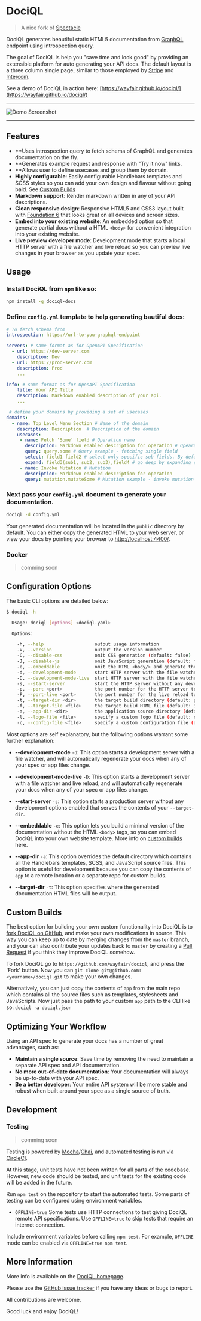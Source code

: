 # DociQL

> A nice fork of [Spectacle](http://sourcey.com/spectacle)

DociQL generates beautiful static HTML5 documentation from [GraphQL](https://graphql.org) endpoint using introspection query.

The goal of DociQL is help you "save time and look good" by providing an extensible platform for auto generating your API docs. The default layout is a three column single page, similar to those
employed by [Stripe](https://stripe.com/docs/api) and [Intercom](https://developers.intercom.com/reference).

See a demo of DociQL in action here: [https://wayfair.github.io/dociql/](https://wayfair.github.io/dociql/)

---

![Demo Screenshot](screenshot.png)

---

## Features

* **Uses introspection query to fetch schema of GraphQL and generates documentation on the fly.
* **Generates example request and response with "Try it now" links.
* **Allows user to define usecases and group them by domain.
* **Highly configurable**: Easily configurable Handlebars templates and SCSS styles so you can add your own design and flavour without going bald. See [Custom Builds](#custom-builds)
* **Markdown support**: Render markdown written in any of your API descriptions.
* **Clean responsive design**: Responsive HTML5 and CSS3 layout built with [Foundation 6](http://foundation.zurb.com/sites.html) that looks great on all devices and screen sizes.
* **Embed into your existing website**: An embedded option so that generate partial docs without a HTML `<body>` for convenient integration into your existing website.
* **Live preview developer mode**: Development mode that starts a local HTTP server with a file watcher and live reload so you can preview live changes in your browser as you update your spec.

## Usage

### Install DociQL from `npm` like so:

```bash
npm install -g dociql-docs
```


### Define `config.yml` template to help generating bautiful docs:
```yml
# To fetch schema from
introspection: https://url-to-you-graphql-endpoint

servers: # same format as for OpenAPI Specification
  - url: https://dev-server.com
    description: Dev
  - url: https://prod-server.com
    description: Prod
    ...

info: # same format as for OpenAPI Specification
    title: Your API Title
    description: Markdown enabled description of your api.    
    ...

 # define your domains by providing a set of usecases
domains:
  - name: Top Level Menu Section # Name of the domain
    description: Description  # Description of the domain
    usecases:         
     - name: Fetch 'Some' field # Operation name
       description: Markdown enabled description for operation # Opearation description
       query: query.some # Query example - fetching single field
       select: field1 field2 # select only specific sub fields. By default - all are selected
       expand: field3(sub1, sub2, sub3),field4 # go deep by expanding specific fields.
     - name: Invoke Mutation # Mutation 
       description: Markdown enabled description for operation
       query: mutation.mutateSome # Mutation example - invoke mutation
```
### Next pass your `config.yml` document to generate your documentation.

```bash
dociql -d config.yml
```

Your generated documentation will be located in the `public` directory by default. You can either copy the generated HTML to your web server, or view your docs by pointing your browser to [http://localhost:4400/](http://localhost:4400/).

### Docker

> comming soon

## Configuration Options

The basic CLI options are detailed below:

```bash
$ dociql -h

  Usage: dociql [options] <dociql.yaml>

  Options:

    -h, --help                   output usage information
    -V, --version                output the version number
    -C, --disable-css            omit CSS generation (default: false)
    -J, --disable-js             omit JavaScript generation (default: false)
    -e, --embeddable             omit the HTML <body/> and generate the documentation content only (default: false)
    -d, --development-mode       start HTTP server with the file watcher (default: false)
    -D, --development-mode-live  start HTTP server with the file watcher and live reload (default: false)
    -s, --start-server           start the HTTP server without any development features
    -p, --port <port>            the port number for the HTTP server to listen on (default: 4400)
    -P, --port-live <port>       the port number for the live reload to listen on (default: 4401)
    -t, --target-dir <dir>       the target build directory (default: public)
    -f, --target-file <file>     the target build HTML file (default: index.html)
    -a, --app-dir <dir>          the application source directory (default: app)
    -l, --logo-file <file>       specify a custom logo file (default: null)
    -c, --config-file <file>     specify a custom configuration file (default: app/lib/config.js)
```

Most options are self explanatory, but the following options warrant some further explanation:

* **--development-mode** `-d`: This option starts a development server with a file watcher, and will automatically regenerate your docs when any of your spec or app files change.

* **--development-mode-live** `-D`: This option starts a development server with a file watcher and live reload, and will automatically regenerate your docs when any of your spec or app files change.

* **--start-server** `-s`: This option starts a production server without any development options enabled that serves the contents of your `--target-dir`.

* **--embeddable** `-e`: This option lets you build a minimal version of the documentation without the HTML `<body>` tags, so you can embed DociQL into your own website template. More info on [custom builds](#custom-builds) here.

* **--app-dir** `-a`: This option overrides the default directory which contains all the Handlebars templates, SCSS, and JavaScript source files. This option is useful for development because you can copy the contents of `app` to a remote location or a separate repo for custom builds.

* **--target-dir** `-t`: This option specifies where the generated documentation HTML files will be output.

## Custom Builds

The best option for building your own custom functionality into DociQL is to [fork DociQL on GitHub](https://help.github.com/articles/fork-a-repo/), and make your own modifications in source. This way you can keep up to date by merging changes from the `master` branch, and your can also contribute your updates back to `master` by creating a [Pull Request](https://help.github.com/articles/creating-a-pull-request/) if you think they improve DociQL somehow.

To fork DociQL go to `https://github.com/wayfair/dociql`, and press the 'Fork' button. Now you can `git clone git@github.com:<yourname>/dociql.git` to make your own changes.

Alternatively, you can just copy the contents of `app` from the main repo which contains all the source files such as templates, stylesheets and JavaScripts. Now just pass the path to your custom `app` path to the CLI like so: `dociql -a dociql.json`

## Optimizing Your Workflow

Using an API spec to generate your docs has a number of great advantages, such as:

* **Maintain a single source**: Save time by removing the need to maintain a separate API spec and API documentation.
* **No more out-of-date documentation**: Your documentation will always be up-to-date with your API spec.
* **Be a better developer**: Your entire API system will be more stable and robust when built around your spec as a single source of truth.

## Development

### Testing

> comming soon

Testing is powered by [Mocha](https://mochajs.org/)/[Chai](http://chaijs.com/), and automated testing is run via [CircleCI](https://circleci.com/).

At this stage, unit tests have not been written for all parts of the codebase.  However, new code should be tested, and unit tests for the existing code will be added in the future.

Run `npm test` on the repository to start the automated tests.
Some parts of testing can be configured using environment variables.

- `OFFLINE=true`
  Some tests use HTTP connections to test giving DociQL remote API specifications.
  Use `OFFLINE=true` to skip tests that require an internet connection.

Include environment variables before calling `npm test`.  For example, `OFFLINE` mode can be enabled via `OFFLINE=true npm test`.


<!-- ## Contributors

Thanks to all the great developers who make DociQL great!

TODO
-->


## More Information

More info is available on the [DociQL homepage](https://github.com/wayfair/dociql).

Please use the [GitHub issue tracker](https://github.com/sourcey/spectacle/issues) if you have any ideas or bugs to report.

All contributions are welcome.

Good luck and enjoy DociQL!
